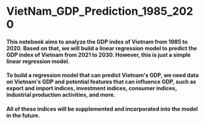 # VietNam_GDP_Prediction_1985_2020
#### This notebook aims to analyze the GDP index of Vietnam from 1985 to 2020. Based on that, we will build a linear regression model to predict the GDP index of Vietnam from 2021 to 2030. However, this is just a simple linear regression model. 
####  To build a regression model that can predict Vietnam's GDP, we need data on Vietnam's GDP and potential features that can influence GDP, such as export and import indices, investment indices, consumer indices, industrial production activities, and more.
#### All of these indices will be supplemented and incorporated into the model in the future.
